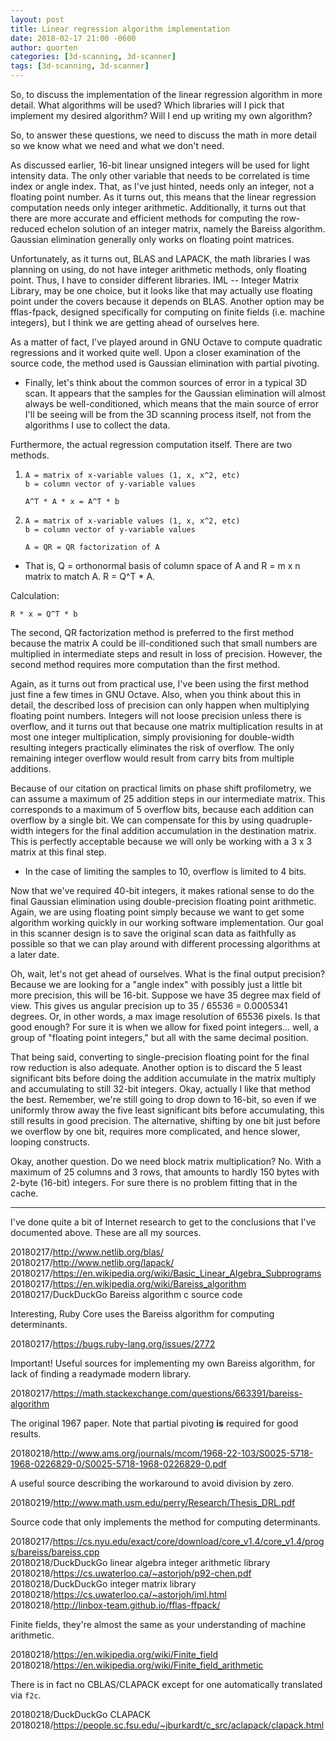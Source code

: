 ```yaml
---
layout: post
title: Linear regression algorithm implementation
date: 2018-02-17 21:00 -0600
author: quorten
categories: [3d-scanning, 3d-scanner]
tags: [3d-scanning, 3d-scanner]
---
```


So, to discuss the implementation of the linear regression algorithm
in more detail.  What algorithms will be used?  Which libraries will I
pick that implement my desired algorithm?  Will I end up writing my
own algorithm?

So, to answer these questions, we need to discuss the math in more
detail so we know what we need and what we don't need.

As discussed earlier, 16-bit linear unsigned integers will be used for
light intensity data.  The only other variable that needs to be
correlated is time index or angle index.  That, as I've just hinted,
needs only an integer, not a floating point number.  As it turns out,
this means that the linear regression computation needs only integer
arithmetic.  Additionally, it turns out that there are more accurate
and efficient methods for computing the row-reduced echelon solution
of an integer matrix, namely the Bareiss algorithm.  Gaussian
elimination generally only works on floating point matrices.

Unfortunately, as it turns out, BLAS and LAPACK, the math libraries I
was planning on using, do not have integer arithmetic methods, only
floating point.  Thus, I have to consider different libraries.  IML --
Integer Matrix Library, may be one choice, but it looks like that may
actually use floating point under the covers because it depends on
BLAS.  Another option may be fflas-fpack, designed specifically for
computing on finite fields (i.e. machine integers), but I think we are
getting ahead of ourselves here.

<!-- more -->

As a matter of fact, I've played around in GNU Octave to compute
quadratic regressions and it worked quite well.  Upon a closer
examination of the source code, the method used is Gaussian
elimination with partial pivoting.

* Finally, let's think about the common sources of error in a typical
  3D scan.  It appears that the samples for the Gaussian elimination
  will almost always be well-conditioned, which means that the main
  source of error I'll be seeing will be from the 3D scanning process
  itself, not from the algorithms I use to collect the data.

Furthermore, the actual regression computation itself.  There are two
methods.

1. ```
   A = matrix of x-variable values (1, x, x^2, etc)
   b = column vector of y-variable values

   A^T * A * x = A^T * b
   ```

2. ```
   A = matrix of x-variable values (1, x, x^2, etc)
   b = column vector of y-variable values

   A = QR = QR factorization of A
   ```

* That is, Q = orthonormal basis of column space of A and R = m x n
  matrix to match A.  R = Q^T * A.

Calculation:

```
R * x = Q^T * b
```

The second, QR factorization method is preferred to the first method
because the matrix A could be ill-conditioned such that small numbers
are multiplied in intermediate steps and result in loss of precision.
However, the second method requires more computation than the first
method.

Again, as it turns out from practical use, I've been using the first
method just fine a few times in GNU Octave.  Also, when you think
about this in detail, the described loss of precision can only happen
when multiplying floating point numbers.  Integers will not loose
precision unless there is overflow, and it turns out that because one
matrix multiplication results in at most one integer multiplication,
simply provisioning for double-width resulting integers practically
eliminates the risk of overflow.  The only remaining integer overflow
would result from carry bits from multiple additions.

Because of our citation on practical limits on phase shift
profilometry, we can assume a maximum of 25 addition steps in our
intermediate matrix.  This corresponds to a maximum of 5 overflow
bits, because each addition can overflow by a single bit.  We can
compensate for this by using quadruple-width integers for the final
addition accumulation in the destination matrix.  This is perfectly
acceptable because we will only be working with a 3 x 3 matrix at this
final step.

* In the case of limiting the samples to 10, overflow is limited to 4
  bits.

Now that we've required 40-bit integers, it makes rational sense to do
the final Gaussian elimination using double-precision floating point
arithmetic.  Again, we are using floating point simply because we want
to get some algorithm working quickly in our working software
implementation.  Our goal in this scanner design is to save the
original scan data as faithfully as possible so that we can play
around with different processing algorithms at a later date.

Oh, wait, let's not get ahead of ourselves.  What is the final output
precision?  Because we are looking for a "angle index" with possibly
just a little bit more precision, this will be 16-bit.  Suppose we
have 35 degree max field of view.  This gives us angular precision up
to 35 / 65536 = 0.0005341 degrees.  Or, in other words, a max image
resolution of 65536 pixels.  Is that good enough?  For sure it is when
we allow for fixed point integers... well, a group of "floating point
integers," but all with the same decimal position.

That being said, converting to single-precision floating point for the
final row reduction is also adequate.  Another option is to discard
the 5 least significant bits before doing the addition accumulate in
the matrix multiply and accumulating to still 32-bit integers.  Okay,
actually I like that method the best.  Remember, we're still going to
drop down to 16-bit, so even if we uniformly throw away the five least
significant bits before accumulating, this still results in good
precision.  The alternative, shifting by one bit just before we
overflow by one bit, requires more complicated, and hence slower,
looping constructs.

Okay, another question.  Do we need block matrix multiplication?  No.
With a maximum of 25 columns and 3 rows, that amounts to hardly 150
bytes with 2-byte (16-bit) integers.  For sure there is no problem
fitting that in the cache.

----------

I've done quite a bit of Internet research to get to the conclusions
that I've documented above.  These are all my sources.

20180217/http://www.netlib.org/blas/  
20180217/http://www.netlib.org/lapack/  
20180217/https://en.wikipedia.org/wiki/Basic_Linear_Algebra_Subprograms  
20180217/https://en.wikipedia.org/wiki/Bareiss_algorithm  
20180217/DuckDuckGo Bareiss algorithm c source code

Interesting, Ruby Core uses the Bareiss algorithm for computing
determinants.

20180217/https://bugs.ruby-lang.org/issues/2772

Important!  Useful sources for implementing my own Bareiss algorithm,
for lack of finding a readymade modern library.

20180217/https://math.stackexchange.com/questions/663391/bareiss-algorithm

The original 1967 paper.  Note that partial pivoting **is** required for
good results.

20180218/http://www.ams.org/journals/mcom/1968-22-103/S0025-5718-1968-0226829-0/S0025-5718-1968-0226829-0.pdf

A useful source describing the workaround to avoid division by zero.

20180219/http://www.math.usm.edu/perry/Research/Thesis_DRL.pdf

Source code that only implements the method for computing
determinants.

20180217/https://cs.nyu.edu/exact/core/download/core_v1.4/core_v1.4/progs/bareiss/bareiss.cpp  
20180218/DuckDuckGo linear algebra integer arithmetic library  
20180218/https://cs.uwaterloo.ca/~astorjoh/p92-chen.pdf  
20180218/DuckDuckGo integer matrix library  
20180218/https://cs.uwaterloo.ca/~astorjoh/iml.html  
20180218/http://linbox-team.github.io/fflas-ffpack/

Finite fields, they're almost the same as your understanding of
machine arithmetic.

20180218/https://en.wikipedia.org/wiki/Finite_field  
20180218/https://en.wikipedia.org/wiki/Finite_field_arithmetic

There is in fact no CBLAS/CLAPACK except for one automatically
translated via `f2c`.

20180218/DuckDuckGo CLAPACK  
20180218/https://people.sc.fsu.edu/~jburkardt/c_src/aclapack/clapack.html
